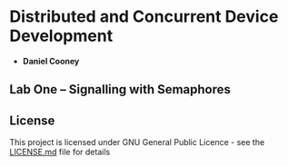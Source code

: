 # Distributed and Concurrent Device Development

* **Daniel Cooney**


## Lab One – Signalling with Semaphores



## License

This project is licensed under GNU General Public Licence - see the [LICENSE.md](LICENSE.md) file for details
